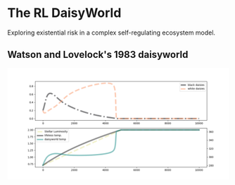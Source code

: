 # The RL DaisyWorld

Exploring existential risk in a complex self-regulating ecosystem model. 

## Watson and Lovelock's 1983 daisyworld

![daisyworld curve](assets/daisy_world_simple.png)
